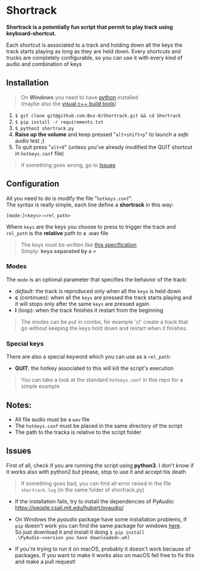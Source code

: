 # Shortrack

**Shortrack is a potentially fun script that permit to play track using keyboard-shortcut.**

Each shortcut is associated to a track and holding down all the keys the track starts playing as long as they are held down.
Every shortcuts and trucks are completely configurable, so you can use it with every kind of audio and combination of keys

## Installation
> On **Windows** you need to have [python](https://www.python.org/downloads/) installed  
> (maybe also the [visual c++ build tools](https://visualstudio.microsoft.com/it/visual-cpp-build-tools/?rr=https%3A%2F%2Fgithub.com%2Fbenfred%2Fimplicit%2Fissues%2F76))

1. `$ git clone git@github.com:Bnz-0/Shortrack.git && cd Shortrack`
2. `$ pip install -r requirements.txt`
3. `$ python3 shortrack.py`
4. **Raise up the volume** and keep pressed "`alt+shift+p`" to launch a _safe_ audio test ;)
5. To quit press "`alt+0`" (unless you've already modified the QUIT shortcut in `hotkeys.conf` file)

> If something goes wrong, go to [Issues](#Issues)

## Configuration
All you need to do is modify the file "`hotkeys.conf`".  
The syntax is really simple, each line define a **shortrack** in this way:

`[mode:]<keys>:<rel_path>`

Where `keys` are the keys you choose to press to trigger the track and `rel_path` is the **relative** path to a .wav file

> The keys must be written like [this specification](https://github.com/boppreh/keyboard#keyboardparse_hotkeyhotkey).  
> Simply: **keys separated by a _+_**

### Modes
The `mode` is an optional parameter that specifies the behavior of the track:
- _default_: the track is reproduced only when all the `keys` is held down
- **c** (continues): when all the `keys` are pressed the track starts playing and it will stops only after the same `keys` are pressed again
- **l** (loop): when the track finishes it restart from the beginning

> The modes can be put in combo, for example 'cl' create a track that go without keeping the keys hold down and restart when it finishes.

### Special keys
There are also a special keyword which you can use as a `rel_path`:
- **QUIT**: the hotkey associated to this will kill the script's execution

> You can take a look at the standard `hotkeys.conf` in this repo for a simple example

## Notes:
- All file audio must be a `wav` file
- The `hotkeys.conf` must be placed in the same directory of the script
- The path to the tracka is relative to the script folder

## Issues
First of all, check if you are running the script using **python3**. I don't know if it works also with python2 but please, stop to use it and accept his death

> If something goes bad, you can find all error raised in the file `shortrack.log` (in the same folder of shortrack.py)

- If the installation fails, try to install the dependencies of PyAudio: https://people.csail.mit.edu/hubert/pyaudio/

- On Windows the _pyaudio_ package have some installation problems, if `pip` doesn't work you can find the same package for windows [here](https://www.lfd.uci.edu/~gohlke/pythonlibs/#pyaudio).  
    So just download it and install it doing `$ pip install .\PyAudio‑<version you have downloaded>.whl`

- If you're trying to run it on macOS, probably it doesn't work because of packages. If you want to make it works also on macOS fell free to fix this and make a pull request!

